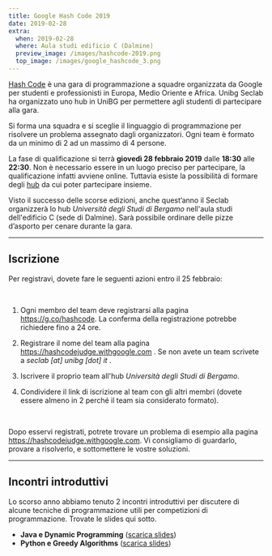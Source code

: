 ```yaml
---
title: Google Hash Code 2019
date: 2019-02-28
extra:
  when: 2019-02-28
  where: Aula studi edificio C (Dalmine)
  preview_image: /images/hashcode-2019.png
  top_image: /images/google_hashcode_3.png
---
```


[Hash Code](https://codingcompetitions.withgoogle.com/hashcode) è una gara di
programmazione a squadre organizzata da Google per studenti e professionisti in
Europa, Medio Oriente e Africa. Unibg Seclab ha organizzato uno hub in UniBG
per permettere agli studenti di partecipare alla gara.

<!-- more -->

Si forma una squadra e si sceglie il linguaggio
di programmazione per risolvere un problema assegnato dagli organizzatori. Ogni
team è formato da un minimo di 2 ad un massimo di 4 persone.

La fase di qualificazione si terrà **giovedì 28 febbraio 2019** dalle **18:30**
alle **22:30**. Non è necessario essere in un luogo preciso per partecipare, la
qualificazione infatti avviene online. Tuttavia esiste la possibilità di
formare degli [hub](https://g.co/hashcode/hubs) da cui poter partecipare insieme.

Visto il successo delle scorse edizioni, anche quest’anno il Seclab organizzerà
lo hub *Università degli Studi di Bergamo* nell'aula studi dell'edificio C
(sede di Dalmine). Sarà possibile ordinare delle pizze d’asporto per cenare
durante la gara.

--------------------------------------------------------------------------------

## Iscrizione


Per registravi, dovete fare le seguenti azioni entro il 25 febbraio:

<br>

1. Ogni membro del team deve registrarsi alla pagina
   <https://g.co/hashcode>.
   La conferma della registrazione potrebbe richiedere fino a 24 ore.

2. Registrare il nome del team alla pagina <https://hashcodejudge.withgoogle.com> .
   Se non avete un team scrivete a *seclab [at] unibg [dot] it* .

3. Iscrivere il proprio team all'hub *Università degli Studi di Bergamo*.

4. Condividere il link di iscrizione al team con gli altri membri
   (dovete essere almeno in 2 perché il team sia considerato formato).

<br>

Dopo esservi registrati, potrete trovare un problema di esempio alla pagina
<https://hashcodejudge.withgoogle.com>. Vi consigliamo di guardarlo,
provare a risolverlo, e sottomettere le vostre soluzioni.

--------------------------------------------------------------------------------

## Incontri introduttivi

Lo scorso anno abbiamo tenuto 2 incontri introduttivi per discutere di alcune
tecniche di programmazione utili per competizioni di programmazione. Trovate
le slides qui sotto.

* **Java e Dynamic Programming** ([scarica slides](/pdf/hashcode/unibg_seclab_hashcode_2018_java.pdf))
* **Python e Greedy Algorithms** ([scarica slides](/pdf/hashcode/unibg_seclab_hashcode_2018_python.pdf))
